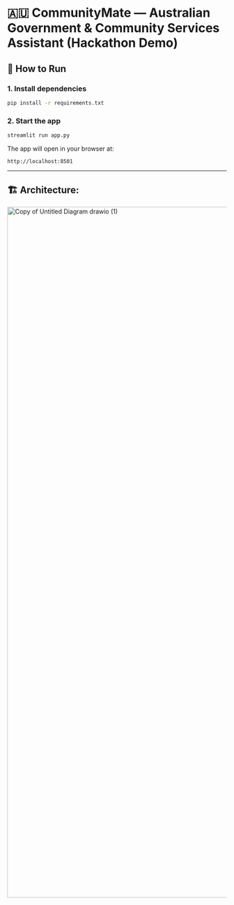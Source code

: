 # 🇦🇺 CommunityMate — Australian Government & Community Services Assistant (Hackathon Demo)
## 🚀 How to Run

### 1. Install dependencies
```bash
pip install -r requirements.txt
```

### 2. Start the app
```bash
streamlit run app.py
```

The app will open in your browser at:
```
http://localhost:8501
```

---

## 🏗️ Architecture:


<img width="3351" height="1584" alt="Copy of Untitled Diagram drawio (1)" src="https://github.com/user-attachments/assets/04686b93-ad54-46dc-8fbb-a18d9530f6b7" />
